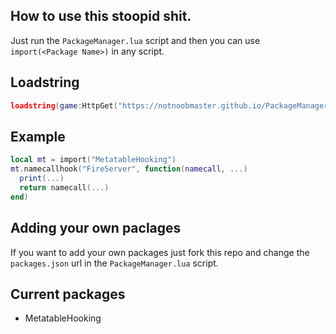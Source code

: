 ## How to use this stoopid shit.
Just run the `PackageManager.lua` script and then you can use `import(<Package Name>)` in any script.
## Loadstring
```lua
loadstring(game:HttpGet("https://notnoobmaster.github.io/PackageManager/"))()
```
## Example
```lua
local mt = import("MetatableHooking")
mt.namecallhook("FireServer", function(namecall, ...)
  print(...)
  return namecall(...)
end)
```
## Adding your own paclages
If you want to add your own packages just fork this repo and change the `packages.json` url in the `PackageManager.lua` script.
## Current packages
* MetatableHooking
